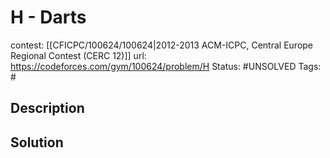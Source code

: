 # H - Darts

contest: [[CFICPC/100624/100624|2012-2013 ACM-ICPC, Central Europe Regional Contest (CERC 12)]]
url: https://codeforces.com/gym/100624/problem/H
Status: #UNSOLVED
Tags: #

## Description

## Solution

